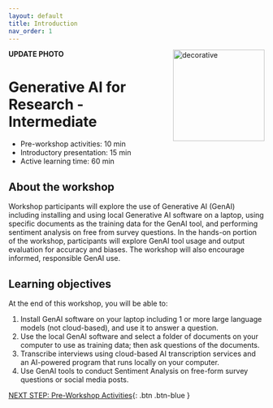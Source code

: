 ```yaml
---
layout: default
title: Introduction 
nav_order: 1
---
```

**UPDATE PHOTO**
<img src="images/gen-ai-workshop-logo.png.png" style="float:right;width:180px;" alt="decorative">

# Generative AI for Research - Intermediate

- Pre-workshop activities: 10 min 
- Introductory presentation: 15 min
- Active learning time: 60 min

## About the workshop 
Workshop participants will explore the use of Generative AI (GenAI) including installing and using local Generative AI software on a laptop, using specific documents as the training data for the GenAI tool, and performing sentiment analysis on free from survey questions. In the hands-on portion of the workshop, participants will explore GenAI tool usage and output evaluation for accuracy and biases. The workshop will also encourage informed, responsible GenAI use.

## Learning objectives

At the end of this workshop, you will be able to:

1. Install GenAI software on your laptop including 1 or more large language models (not cloud-based), and use it to answer a question.
2. Use the local GenAI software and select a folder of documents on your computer to use as training data; then ask questions of the documents.
3. Transcribe interviews using cloud-based AI transcription services and an AI-powered program that runs locally on your computer.
4. Use GenAI tools to conduct Sentiment Analysis on free-form survey questions or social media posts.
 
[NEXT STEP: Pre-Workshop Activities](pre-workshop.html){: .btn .btn-blue }
